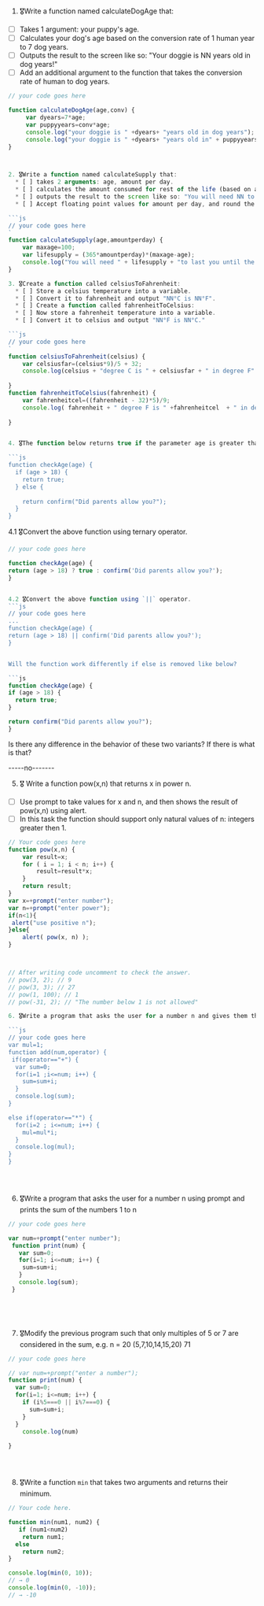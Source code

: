 1. 🎖Write a function named calculateDogAge that:
  * [ ] Takes 1 argument: your puppy's age.
  * [ ] Calculates your dog's age based on the conversion rate of 1 human year to 7 dog years.
  * [ ] Outputs the result to the screen like so: "Your doggie is NN years old in dog years!"
  * [ ] Add an additional argument to the function that takes the conversion rate of human to dog years.

```js
// your code goes here

function calculateDogAge(age,conv) {
     var dyears=7*age;
     var puppyyears=conv*age;
     console.log("your doggie is " +dyears+ "years old in dog years");
     console.log("your doggie is " +dyears+ "years old in" + puppyyears);
}



2. 🎖Write a function named calculateSupply that:
  * [ ] takes 2 arguments: age, amount per day.
  * [ ] calculates the amount consumed for rest of the life (based on a constant max age).
  * [ ] outputs the result to the screen like so: "You will need NN to last you until the ripe old age of X"
  * [ ] Accept floating point values for amount per day, and round the result to a round number.

```js
// your code goes here
`
function calculateSupply(age,amountperday) {
	var maxage=100;
	var lifesupply = (365*amountperday)*(maxage-age);
	console.log("You will need " + lifesupply + "to last you until the ripe old age of" +maxage);
}

3. 🎖Create a function called celsiusToFahrenheit:
  * [ ] Store a celsius temperature into a variable.
  * [ ] Convert it to fahrenheit and output "NN°C is NN°F".
  * [ ] Create a function called fahrenheitToCelsius:
  * [ ] Now store a fahrenheit temperature into a variable.
  * [ ] Convert it to celsius and output "NN°F is NN°C."

```js
// your code goes here
`
function celsiusToFahrenheit(celsius) {
	var celsiusfar=(celsius*9)/5 + 32;
	console.log(celsius + "degree C is " + celsiusfar + " in degree F" );
	
}
function fahrenheitToCelsius(fahrenheit) {
	var fahrenheitcel=((fahrenheit - 32)*5)/9;
	console.log( fahrenheit + " degree F is " +fahrenheitcel  + " in degree C" );
	
}


4. 🎖The function below returns true if the parameter age is greater than 18. Otherwise it asks for a confirmation and returns its result:

```js
function checkAge(age) {
  if (age > 18) {
    return true;
  } else {
    
    return confirm("Did parents allow you?");
  }
}
```

  4.1 🎖Convert the above function using ternary operator.
  ```js
  // your code goes here
 
function checkAge(age) {
  return (age > 18) ? true : confirm('Did parents allow you?');
}


  4.2 🎖Convert the above function using `||` operator.
  ```js
  // your code goes here
  ...
  function checkAge(age) {
  return (age > 18) || confirm('Did parents allow you?');
}  


Will the function work differently if else is removed like below?

```js
function checkAge(age) {
  if (age > 18) {
    return true;
  }
  
  return confirm("Did parents allow you?");
}
```
Is there any difference in the behavior of these two variants? If there is what is that?

-----no-------


5. 🎖 Write a function pow(x,n) that returns x in power n.

  * [ ] Use prompt to take values for x and n, and then shows the result of pow(x,n) using alert.
  * [ ] In this task the function should support only natural values of n: integers greater then 1.

```js
// Your code goes here
function pow(x,n) {
	var result=x;
	for ( i = 1; i < n; i++) {
		result=result*x;
	}
	return result;
}
var x=+prompt("enter number");
var n=+prompt("enter power");
if(n<1){
 alert("use positive n");
}else{
	alert( pow(x, n) );
}



// After writing code uncomment to check the answer.
// pow(3, 2); // 9
// pow(3, 3); // 27
// pow(1, 100); // 1
// pow(-31, 2); // "The number below 1 is not allowed"

6. 🎖Write a program that asks the user for a number n and gives them the possibility to choose between computing the sum and computing the product of 1,…,n. Return the result accordingly.

```js
// your code goes here
var mul=1;
function add(num,operator) {
 if(operator=="+") {
  var sum=0;
  for(i=1 ;i<=num; i++) {
    sum=sum+i;
  }
  console.log(sum);
}

else if(operator=="*") {
  for(i=2 ; i<=num; i++) {
    mul=mul*i;
  }
  console.log(mul);
}
}
 




```
6. 🎖Write a program that asks the user for a number n using prompt and prints the sum of the numbers 1 to n

```js
// your code goes here

var num=+prompt("enter number");
 function print(num) {
   var sum=0;
   for(i=1; i<=num; i++) {
    sum=sum+i;
   }
   console.log(sum);
 }


     



```
7. 🎖Modify the previous program such that only multiples of 5 or 7 are considered in the sum, e.g. n = 20 (5,7,10,14,15,20) 71

```js
// your code goes here

// var num=+prompt("enter a number");
function print(num) {
  var sum=0;
  for(i=1; i<=num; i++) {
    if (i%5===0 || i%7===0) {
      sum=sum+i;
    }
  }
    console.log(num)
  
}





```

8. 🎖Write a function `min` that takes two arguments and returns their minimum.

```js
// Your code here.

function min(num1, num2) {
   if (num1<num2)
    return num1;
  else
    return num2;
}

console.log(min(0, 10));
// → 0
console.log(min(0, -10));
// → -10
```